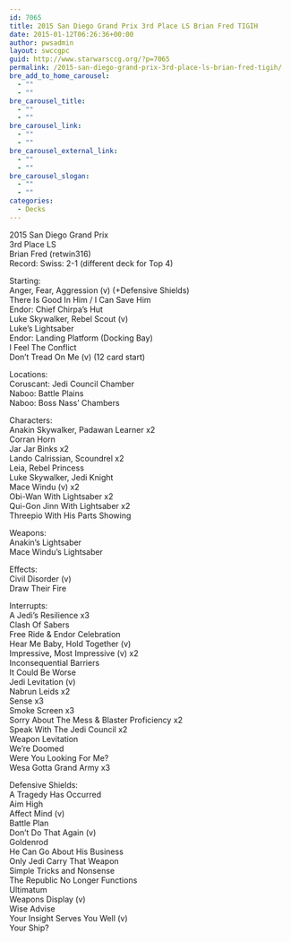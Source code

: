 ```yaml
---
id: 7065
title: 2015 San Diego Grand Prix 3rd Place LS Brian Fred TIGIH
date: 2015-01-12T06:26:36+00:00
author: pwsadmin
layout: swccgpc
guid: http://www.starwarsccg.org/?p=7065
permalink: /2015-san-diego-grand-prix-3rd-place-ls-brian-fred-tigih/
bre_add_to_home_carousel:
  - ""
  - ""
bre_carousel_title:
  - ""
  - ""
bre_carousel_link:
  - ""
  - ""
bre_carousel_external_link:
  - ""
  - ""
bre_carousel_slogan:
  - ""
  - ""
categories:
  - Decks
---
```

2015 San Diego Grand Prix  
3rd Place LS  
Brian Fred (retwin316)  
Record: Swiss: 2-1 (different deck for Top 4)

Starting:  
Anger, Fear, Aggression (v) (+Defensive Shields)  
There Is Good In Him / I Can Save Him  
Endor: Chief Chirpa’s Hut  
Luke Skywalker, Rebel Scout (v)  
Luke’s Lightsaber  
Endor: Landing Platform (Docking Bay)  
I Feel The Conflict  
Don&#8217;t Tread On Me (v) (12 card start)

Locations:  
Coruscant: Jedi Council Chamber  
Naboo: Battle Plains  
Naboo: Boss Nass’ Chambers

Characters:  
Anakin Skywalker, Padawan Learner x2  
Corran Horn  
Jar Jar Binks x2  
Lando Calrissian, Scoundrel x2  
Leia, Rebel Princess  
Luke Skywalker, Jedi Knight  
Mace Windu (v) x2  
Obi-Wan With Lightsaber x2  
Qui-Gon Jinn With Lightsaber x2  
Threepio With His Parts Showing

Weapons:  
Anakin&#8217;s Lightsaber  
Mace Windu’s Lightsaber

Effects:  
Civil Disorder (v)  
Draw Their Fire

Interrupts:  
A Jedi’s Resilience x3  
Clash Of Sabers  
Free Ride & Endor Celebration  
Hear Me Baby, Hold Together (v)  
Impressive, Most Impressive (v) x2  
Inconsequential Barriers  
It Could Be Worse  
Jedi Levitation (v)  
Nabrun Leids x2  
Sense x3  
Smoke Screen x3  
Sorry About The Mess & Blaster Proficiency x2  
Speak With The Jedi Council x2  
Weapon Levitation  
We&#8217;re Doomed  
Were You Looking For Me?  
Wesa Gotta Grand Army x3

Defensive Shields:  
A Tragedy Has Occurred  
Aim High  
Affect Mind (v)  
Battle Plan  
Don’t Do That Again (v)  
Goldenrod  
He Can Go About His Business  
Only Jedi Carry That Weapon  
Simple Tricks and Nonsense  
The Republic No Longer Functions  
Ultimatum  
Weapons Display (v)  
Wise Advise  
Your Insight Serves You Well (v)  
Your Ship?